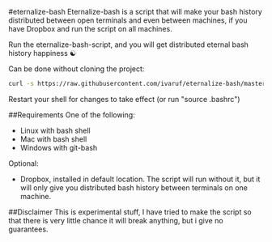 #eternalize-bash
Eternalize-bash is a script that will make your bash history distributed between open terminals and even between machines, if you have Dropbox and run the script on all machines.

Run the eternalize-bash-script, and you will get distributed eternal bash history happiness ☯

Can be done without cloning the project:
```bash
curl -s https://raw.githubusercontent.com/ivaruf/eternalize-bash/master/eternalize_bash.sh | bash
```

Restart your shell for changes to take effect (or run "source .bashrc")

##Requirements
One of the following:
* Linux with bash shell
* Mac with bash shell
* Windows with git-bash

Optional:
* Dropbox, installed in default location. The script will run without it, but it will only give you distributed
bash history between terminals on one machine.

##Disclaimer
This is experimental stuff, I have tried to make the script so that there is very little chance it will break
anything, but i give no guarantees.
